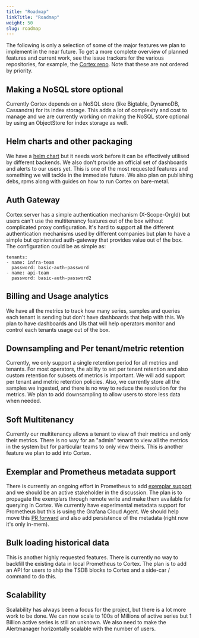 ```yaml
---
title: "Roadmap"
linkTitle: "Roadmap"
weight: 50
slug: roadmap
---
```


The following is only a selection of some of the major features we plan to implement in the near future. To get a more complete overview of planned features and current work, see the issue trackers for the various repositories, for example, the [Cortex repo](https://github.com/cortexproject/cortex/issues). Note that these are not ordered by priority.

## Making a NoSQL store optional

Currently Cortex depends on a NoSQL store (like Bigtable, DynamoDB, Cassandra) for its index storage. This adds a lot of complexity and cost to manage and we are currently working on making the NoSQL store optional by using an ObjectStore for index storage as well.

## Helm charts and other packaging

We have a [helm chart](https://github.com/cortexproject/cortex-helm-chart) but it needs work before it can be effectively utilised by different backends. We also don't provide an official set of dashboards and alerts to our users yet. This is one of the most requested features and something we will tackle in the immediate future. We also plan on publishing debs, rpms along with guides on how to run Cortex on bare-metal.

## Auth Gateway

Cortex server has a simple authentication mechanism (X-Scope-OrgId) but users can't use the multitenancy features out of the box without complicated proxy configuration. It's hard to support all the different authentication mechanisms used by different companies but plan to have a simple but opinionated auth-gateway that provides value out of the box. The configuration could be as simple as:

```
tenants:
- name: infra-team
  password: basic-auth-password
- name: api-team
  password: basic-auth-password2
```

## Billing and Usage analytics

We have all the metrics to track how many series, samples and queries each tenant is sending but don't have dashboards that help with this. We plan to have dashboards and UIs that will help operators monitor and control each tenants usage out of the box.

## Downsampling and Per tenant/metric retention

Currently, we only support a single retention period for all metrics and tenants. For most operators, the ability to set per tenant retention and also custom retention for subsets of metrics is important. We will add support per tenant and metric retention policies. Also, we currently store all the samples we ingested, and there is no way to reduce the resolution for the metrics. We plan to add downsampling to allow users to store less data when needed.

## Soft Multitenancy

Currently our multitenancy allows a tenant to view _all_ their metrics and only their metrics. There is no way for an "admin" tenant to view all the metrics in the system but for particular teams to only view theirs. This is another feature we plan to add into Cortex.

## Exemplar and Prometheus metadata support

There is currently an ongoing effort in Prometheus to add [exemplar support](https://docs.google.com/document/d/1ymZlc9yuTj8GvZyKz1r3KDRrhaOjZ1W1qZVW_5Gj7gA/edit) and we should be an active stakeholder in the discussion. The plan is to propagate the exemplars through remote write and make them available for querying in Cortex. We currently have experimental metadata support for Prometheus but this is using the Grafana Cloud Agent. We should help move this [PR forward](https://github.com/prometheus/prometheus/pull/6815) and also add persistence of the metadata (right now it's only in-mem).

## Bulk loading historical data

This is another highly requested features. There is currently no way to backfill the existing data in local Prometheus to Cortex. The plan is to add an API for users to ship the TSDB blocks to Cortex and a side-car / command to do this.

## Scalability

Scalability has always been a focus for the project, but there is a lot more work to be done. We can now scale to 100s of Millions of active series but 1 Billion active series is still an unknown. We also need to make the Alertmanager horizontally scalable with the number of users.
